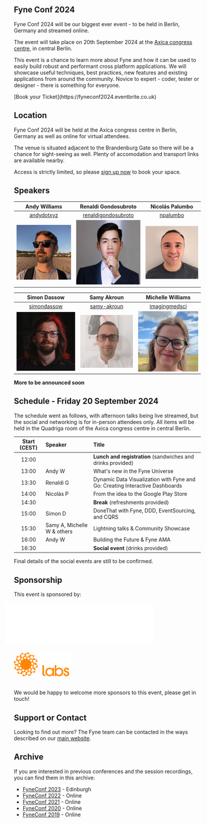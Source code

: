 ## Fyne Conf 2024

Fyne Conf 2024 will be our biggest ever event - to be held in Berlin, Germany and streamed online.

The event will take place on 20th September 2024 at the [Axica congress centre](https://www.axica.de/), in central Berlin.

This event is a chance to learn more about Fyne and how it can be used to
easily build robust and performant cross platform applications.
We will showcase useful techniques, best practices, new features and existing applications from around the community.
Novice to expert - coder, tester or designer - there is something for everyone.

<div class="button" markdown="1">
[Book your Ticket](https://fyneconf2024.eventbrite.co.uk)
</div>

## Location

Fyne Conf 2024 will be held at the Axica congress centre in Berlin, Germany as well as online for virtual attendees.

The venue is situated adjacent to the Brandenburg Gate so there will be a chance for sight-seeing as well.
Plenty of accomodation and transport links are available nearby.

Access is strictly limited, so please [sign up now](https://fyneconf2024.eventbrite.co.uk) to book your space.

## Speakers

| Andy Williams | Renaldi Gondosubroto | Nicolás Palumbo |
|:---:|:---:|:---:|
| [andydotxyz](https://twitter.com/andydotxyz) | [renaldigondosubroto](https://www.linkedin.com/in/renaldigondosubroto/) | [npalumbo](https://www.linkedin.com/in/nicolás-palumbo-9372615/) |
| ![](/assets/img/andydotxyz.jpg) | <img src="/assets/img/renaldig.jpg" width="200" /> | <img src="/assets/img/npalumbo.jpg" width="200" /> |

| Simon Dassow | Samy Akroun | Michelle Williams |
|:---:|:---:|:---:|
| [simondassow](https://masto.ai/@simondassow) | [samy-akroun](https://www.linkedin.com/in/samy-akroun-4111bb19a/) | [imagingmedsci](https://twitter.com/imagingmedsci) |
| ![](/assets/img/sdassow.jpg) | <img src="/assets/img/matwachich.jpeg" width="200" /> | <img src="/assets/img/imagingmedsci.jpeg" width="200" /> |

**More to be announced soon**

## Schedule - Friday 20 September 2024

The schedule went as follows, with afternoon talks being live streamed, but the social and networking is for in-person attendees only.
All items will be held in the Quadriga room of the Axica congress centre in central Berlin.


| Start (CEST) | Speaker | Title |
|:---:|:---|:---|
| 12:00 | | **Lunch and registration** (sandwiches and drinks provided) |
| 13:00 | Andy W | What's new in the Fyne Universe |
| 13:30 | Renaldi G | Dynamic Data Visualization with Fyne and Go: Creating Interactive Dashboards |
| 14:00 | Nicolás P | From the idea to the Google Play Store |
| 14:30 | | **Break** (refreshments provided) |
| 15:00 | Simon D | DoneThat with Fyne, DDD, EventSourcing, and CQRS |
| 15:30 | Samy A, Michelle W & others | Lightning talks & Community Showcase |
| 16:00 | Andy W | Building the Future & Fyne AMA |
| 16:30 | | **Social event** (drinks provided) |

Final details of the social events are still to be confirmed.

## Sponsorship

This event is sponsored by:

<a href="https://justrelate.com" style="text-decoration: none" alt="JustRelate" title="JustRelate"><img src="assets/img/justrelate.svg" style="margin-left: -18pt;" height="112" /></a>
<a href="https://fynelabs.com" style="text-decoration: none" alt="Fyne Labs" title="Fyne Labs"><img src="assets/img/fynelabs.png" style="padding: 14pt 0;" width="154" /></a>

We would be happy to welcome more sponsors to this event, please get in touch!

## Support or Contact

Looking to find out more? The Fyne team can be contacted
in the ways described on our [main website](https://fyne.io/#contact).


## Archive

If you are interested in previous conferences and the session recordings, you can find them in this archive:

* [FyneConf 2023](/archive/2023) - Edinburgh
* [FyneConf 2022](/archive/2022) - Online
* [FyneConf 2021](/archive/2021) - Online
* [FyneConf 2020](/archive/2020) - Online
* [FyneConf 2019](/archive/2019) - Online

